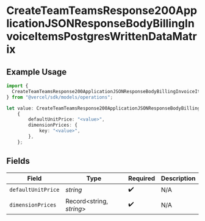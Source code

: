 # CreateTeamTeamsResponse200ApplicationJSONResponseBodyBillingInvoiceItemsPostgresWrittenDataMatrix

## Example Usage

```typescript
import {
  CreateTeamTeamsResponse200ApplicationJSONResponseBodyBillingInvoiceItemsPostgresWrittenDataMatrix,
} from "@vercel/sdk/models/operations";

let value: CreateTeamTeamsResponse200ApplicationJSONResponseBodyBillingInvoiceItemsPostgresWrittenDataMatrix =
    {
        defaultUnitPrice: "<value>",
        dimensionPrices: {
            key: "<value>",
        },
    };
```

## Fields

| Field                    | Type                     | Required                 | Description              |
| ------------------------ | ------------------------ | ------------------------ | ------------------------ |
| `defaultUnitPrice`       | *string*                 | :heavy_check_mark:       | N/A                      |
| `dimensionPrices`        | Record<string, *string*> | :heavy_check_mark:       | N/A                      |